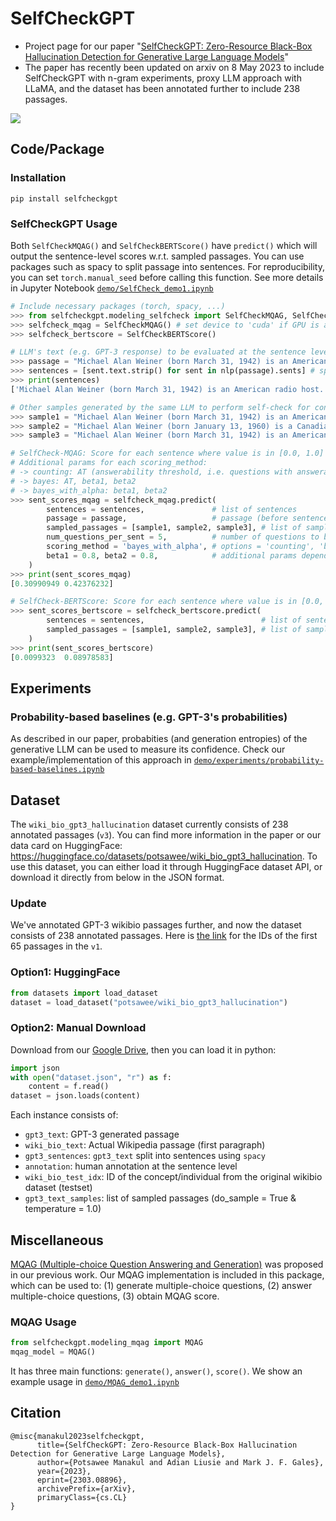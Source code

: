 SelfCheckGPT
=====================================================
- Project page for our paper "[SelfCheckGPT: Zero-Resource Black-Box Hallucination Detection for Generative Large Language Models](https://arxiv.org/abs/2303.08896)"
- The paper has recently been updated on arxiv on 8 May 2023 to include SelfCheckGPT with n-gram experiments, proxy LLM approach with LLaMA, and the dataset has been annotated further to include 238 passages.  

![](demo/diagram.drawio.png)

## Code/Package

### Installation

    pip install selfcheckgpt

### SelfCheckGPT Usage

Both `SelfCheckMQAG()` and `SelfCheckBERTScore()` have `predict()` which will output the sentence-level scores w.r.t. sampled passages. You can use packages such as spacy to split passage into sentences. For reproducibility, you can set `torch.manual_seed` before calling this function. See more details in Jupyter Notebook [```demo/SelfCheck_demo1.ipynb```](demo/SelfCheck_demo1.ipynb)

```python
# Include necessary packages (torch, spacy, ...)
>>> from selfcheckgpt.modeling_selfcheck import SelfCheckMQAG, SelfCheckBERTScore
>>> selfcheck_mqag = SelfCheckMQAG() # set device to 'cuda' if GPU is available
>>> selfcheck_bertscore = SelfCheckBERTScore()

# LLM's text (e.g. GPT-3 response) to be evaluated at the sentence level  & Split it into sentences
>>> passage = "Michael Alan Weiner (born March 31, 1942) is an American radio host. He is the host of The Savage Nation."
>>> sentences = [sent.text.strip() for sent in nlp(passage).sents] # spacy sentence tokenization
>>> print(sentences)
['Michael Alan Weiner (born March 31, 1942) is an American radio host.', 'He is the host of The Savage Nation.']

# Other samples generated by the same LLM to perform self-check for consistency
>>> sample1 = "Michael Alan Weiner (born March 31, 1942) is an American radio host. He is the host of The Savage Country."
>>> sample2 = "Michael Alan Weiner (born January 13, 1960) is a Canadian radio host. He works at The New York Times."
>>> sample3 = "Michael Alan Weiner (born March 31, 1942) is an American radio host. He obtained his PhD from MIT."

# SelfCheck-MQAG: Score for each sentence where value is in [0.0, 1.0] and high value means non-factual
# Additional params for each scoring_method:
# -> counting: AT (answerability threshold, i.e. questions with answerability_score < AT are rejected)
# -> bayes: AT, beta1, beta2
# -> bayes_with_alpha: beta1, beta2
>>> sent_scores_mqag = selfcheck_mqag.predict(
        sentences = sentences,               # list of sentences
        passage = passage,                   # passage (before sentence-split)
        sampled_passages = [sample1, sample2, sample3], # list of sampled passages
        num_questions_per_sent = 5,          # number of questions to be drawn  
        scoring_method = 'bayes_with_alpha', # options = 'counting', 'bayes', 'bayes_with_alpha'
        beta1 = 0.8, beta2 = 0.8,            # additional params depending on scoring_method
    )
>>> print(sent_scores_mqag)
[0.30990949 0.42376232]

# SelfCheck-BERTScore: Score for each sentence where value is in [0.0, 1.0] and high value means non-factual
>>> sent_scores_bertscore = selfcheck_bertscore.predict(
        sentences = sentences,                          # list of sentences
        sampled_passages = [sample1, sample2, sample3], # list of sampled passages
    )
>>> print(sent_scores_bertscore)
[0.0099323  0.08978583]
```

## Experiments

### Probability-based baselines (e.g. GPT-3's probabilities)

As described in our paper, probabities (and generation entropies) of the generative LLM can be used to measure its confidence. Check our example/implementation of this approach in [```demo/experiments/probability-based-baselines.ipynb```](demo/experiments/probability-based-baselines.ipynb)


## Dataset
The `wiki_bio_gpt3_hallucination` dataset currently consists of 238 annotated passages (`v3`). You can find more information in the paper or our data card on HuggingFace: https://huggingface.co/datasets/potsawee/wiki_bio_gpt3_hallucination. To use this dataset, you can either load it through HuggingFace dataset API, or download it directly from below in the JSON format.

### Update
We've annotated GPT-3 wikibio passages further, and now the dataset consists of 238 annotated passages. Here is [the link](https://drive.google.com/file/d/1N3_ZQmr9yBbsOP2JCpgiea9oiNIu78Xw/view?usp=sharing) for the IDs of the first 65 passages in the `v1`. 

### Option1: HuggingFace

```python
from datasets import load_dataset
dataset = load_dataset("potsawee/wiki_bio_gpt3_hallucination")
```

### Option2: Manual Download
Download from our [Google Drive](https://drive.google.com/file/d/1AyQ7u9nYlZgUZLm5JBDx6cFFWB__EsNv/view?usp=share_link), then you can load it in python:

```python
import json
with open("dataset.json", "r") as f:
    content = f.read()
dataset = json.loads(content)
```

Each instance consists of:
- `gpt3_text`: GPT-3 generated passage
- `wiki_bio_text`: Actual Wikipedia passage (first paragraph)
- `gpt3_sentences`: `gpt3_text` split into sentences using `spacy`
- `annotation`: human annotation at the sentence level
-  `wiki_bio_test_idx`: ID of the concept/individual from the original wikibio dataset (testset)
-  `gpt3_text_samples`: list of sampled passages (do_sample = True & temperature = 1.0)

## Miscellaneous
[MQAG (Multiple-choice Question Answering and Generation)](https://arxiv.org/abs/2301.12307) was proposed in our previous work. Our MQAG implementation is included in this package, which can be used to: (1) generate multiple-choice questions, (2) answer multiple-choice questions, (3) obtain MQAG score.

### MQAG Usage

```python
from selfcheckgpt.modeling_mqag import MQAG
mqag_model = MQAG()
```

It has three main functions: `generate()`, `answer()`, `score()`. We show an example usage in [```demo/MQAG_demo1.ipynb```](demo/MQAG_demo1.ipynb)

## Citation

```
@misc{manakul2023selfcheckgpt,
      title={SelfCheckGPT: Zero-Resource Black-Box Hallucination Detection for Generative Large Language Models},
      author={Potsawee Manakul and Adian Liusie and Mark J. F. Gales},
      year={2023},
      eprint={2303.08896},
      archivePrefix={arXiv},
      primaryClass={cs.CL}
}
```
